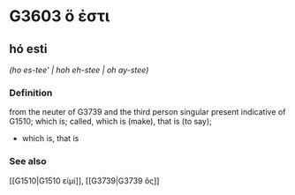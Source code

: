 # G3603 ὅ ἐστι

## hó esti

_(ho es-tee' | hoh eh-stee | oh ay-stee)_

### Definition

from the neuter of G3739 and the third person singular present indicative of G1510; which is; called, which is (make), that is (to say); 

- which is, that is

### See also

[[G1510|G1510 εἰμί]], [[G3739|G3739 ὅς]]
